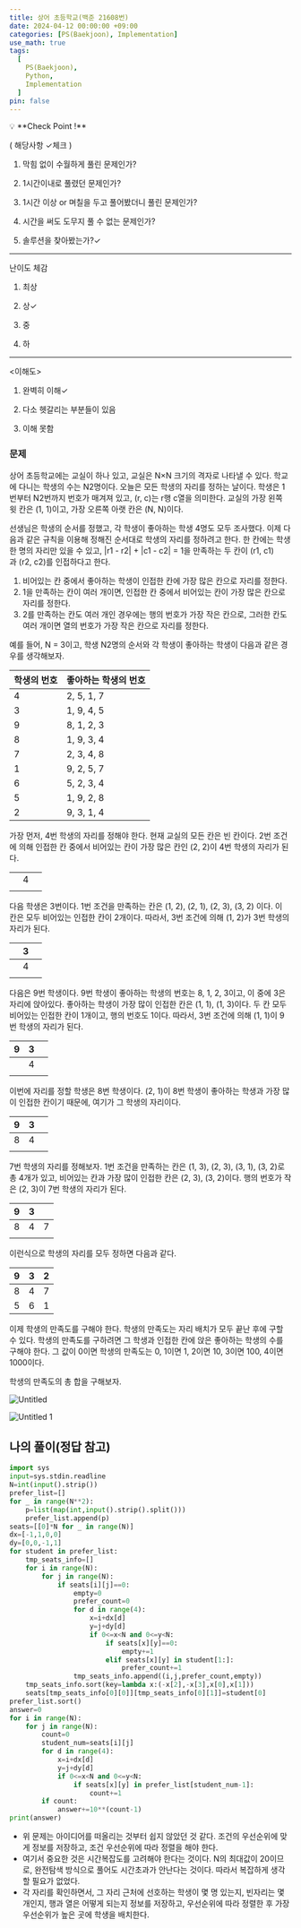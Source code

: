 ```yaml
---
title: 상어 초등학교(백준 21608번)
date: 2024-04-12 00:00:00 +09:00
categories: [PS(Baekjoon), Implementation]
use_math: true
tags:
  [
    PS(Baekjoon),
    Python,
    Implementation
  ]
pin: false
---
```


<aside>
💡 **Check Point !**

( 해당사항 ✓체크 )

1. 막힘 없이 수월하게 풀린 문제인가? 

2. 1시간이내로 풀렸던 문제인가?

3. 1시간 이상 or 며칠을 두고 풀어봤더니 풀린 문제인가?

4. 시간을 써도 도무지 풀 수 없는 문제인가?

5. 솔루션을 찾아봤는가?✓

---

난이도 체감

1. 최상

2. 상✓

3. 중

4. 하

---

<이해도>

1. 완벽히 이해✓

2. 다소 헷갈리는 부분들이 있음

3. 이해 못함

</aside>

### 문제

상어 초등학교에는 교실이 하나 있고, 교실은 N×N 크기의 격자로 나타낼 수 있다. 학교에 다니는 학생의 수는 N2명이다. 오늘은 모든 학생의 자리를 정하는 날이다. 학생은 1번부터 N2번까지 번호가 매겨져 있고, (r, c)는 r행 c열을 의미한다. 교실의 가장 왼쪽 윗 칸은 (1, 1)이고, 가장 오른쪽 아랫 칸은 (N, N)이다.

선생님은 학생의 순서를 정했고, 각 학생이 좋아하는 학생 4명도 모두 조사했다. 이제 다음과 같은 규칙을 이용해 정해진 순서대로 학생의 자리를 정하려고 한다. 한 칸에는 학생 한 명의 자리만 있을 수 있고, |r1 - r2| + |c1 - c2| = 1을 만족하는 두 칸이 (r1, c1)과 (r2, c2)를 인접하다고 한다.

1. 비어있는 칸 중에서 좋아하는 학생이 인접한 칸에 가장 많은 칸으로 자리를 정한다.
2. 1을 만족하는 칸이 여러 개이면, 인접한 칸 중에서 비어있는 칸이 가장 많은 칸으로 자리를 정한다.
3. 2를 만족하는 칸도 여러 개인 경우에는 행의 번호가 가장 작은 칸으로, 그러한 칸도 여러 개이면 열의 번호가 가장 작은 칸으로 자리를 정한다.

예를 들어, N = 3이고, 학생 N2명의 순서와 각 학생이 좋아하는 학생이 다음과 같은 경우를 생각해보자.

| 학생의 번호 | 좋아하는 학생의 번호 |
| --- | --- |
| 4 | 2, 5, 1, 7 |
| 3 | 1, 9, 4, 5 |
| 9 | 8, 1, 2, 3 |
| 8 | 1, 9, 3, 4 |
| 7 | 2, 3, 4, 8 |
| 1 | 9, 2, 5, 7 |
| 6 | 5, 2, 3, 4 |
| 5 | 1, 9, 2, 8 |
| 2 | 9, 3, 1, 4 |

가장 먼저, 4번 학생의 자리를 정해야 한다. 현재 교실의 모든 칸은 빈 칸이다. 2번 조건에 의해 인접한 칸 중에서 비어있는 칸이 가장 많은 칸인 (2, 2)이 4번 학생의 자리가 된다.

|  |  |  |
| --- | --- | --- |
|  | 4 |  |
|  |  |  |

다음 학생은 3번이다. 1번 조건을 만족하는 칸은 (1, 2), (2, 1), (2, 3), (3, 2) 이다. 이 칸은 모두 비어있는 인접한 칸이 2개이다. 따라서, 3번 조건에 의해 (1, 2)가 3번 학생의 자리가 된다.

|  | 3 |  |
| --- | --- | --- |
|  | 4 |  |
|  |  |  |

다음은 9번 학생이다. 9번 학생이 좋아하는 학생의 번호는 8, 1, 2, 3이고, 이 중에 3은 자리에 앉아있다. 좋아하는 학생이 가장 많이 인접한 칸은 (1, 1), (1, 3)이다. 두 칸 모두 비어있는 인접한 칸이 1개이고, 행의 번호도 1이다. 따라서, 3번 조건에 의해 (1, 1)이 9번 학생의 자리가 된다.

| 9 | 3 |  |
| --- | --- | --- |
|  | 4 |  |
|  |  |  |

이번에 자리를 정할 학생은 8번 학생이다. (2, 1)이 8번 학생이 좋아하는 학생과 가장 많이 인접한 칸이기 때문에, 여기가 그 학생의 자리이다.

| 9 | 3 |  |
| --- | --- | --- |
| 8 | 4 |  |
|  |  |  |

7번 학생의 자리를 정해보자. 1번 조건을 만족하는 칸은 (1, 3), (2, 3), (3, 1), (3, 2)로 총 4개가 있고, 비어있는 칸과 가장 많이 인접한 칸은 (2, 3), (3, 2)이다. 행의 번호가 작은 (2, 3)이 7번 학생의 자리가 된다.

| 9 | 3 |  |
| --- | --- | --- |
| 8 | 4 | 7 |
|  |  |  |

이런식으로 학생의 자리를 모두 정하면 다음과 같다.

| 9 | 3 | 2 |
| --- | --- | --- |
| 8 | 4 | 7 |
| 5 | 6 | 1 |

이제 학생의 만족도를 구해야 한다. 학생의 만족도는 자리 배치가 모두 끝난 후에 구할 수 있다. 학생의 만족도를 구하려면 그 학생과 인접한 칸에 앉은 좋아하는 학생의 수를 구해야 한다. 그 값이 0이면 학생의 만족도는 0, 1이면 1, 2이면 10, 3이면 100, 4이면 1000이다.

학생의 만족도의 총 합을 구해보자.

![Untitled](https://github.com/gihuni99/gihuni99.github.io/assets/90080065/9372b8d6-48f1-4b4f-91af-ebc6d22d6b9e)

![Untitled 1](https://github.com/gihuni99/gihuni99.github.io/assets/90080065/0d6f1a83-27bb-421d-8e66-203453852972)

## 나의 풀이(정답 참고)

```python
import sys
input=sys.stdin.readline
N=int(input().strip())
prefer_list=[]
for _ in range(N**2):
    p=list(map(int,input().strip().split()))
    prefer_list.append(p)
seats=[[0]*N for _ in range(N)]
dx=[-1,1,0,0]
dy=[0,0,-1,1]
for student in prefer_list:
    tmp_seats_info=[]
    for i in range(N):
        for j in range(N):
            if seats[i][j]==0:
                empty=0
                prefer_count=0
                for d in range(4):
                    x=i+dx[d]
                    y=j+dy[d]
                    if 0<=x<N and 0<=y<N:
                        if seats[x][y]==0:
                            empty+=1
                        elif seats[x][y] in student[1:]:
                            prefer_count+=1
                tmp_seats_info.append((i,j,prefer_count,empty))
    tmp_seats_info.sort(key=lambda x:(-x[2],-x[3],x[0],x[1]))
    seats[tmp_seats_info[0][0]][tmp_seats_info[0][1]]=student[0]
prefer_list.sort()
answer=0
for i in range(N):
    for j in range(N):
        count=0
        student_num=seats[i][j]
        for d in range(4):
            x=i+dx[d]
            y=j+dy[d]
            if 0<=x<N and 0<=y<N:
                if seats[x][y] in prefer_list[student_num-1]:
                    count+=1
        if count:
            answer+=10**(count-1)
print(answer)
```

- 위 문제는 아이디어를 떠올리는 것부터 쉽지 않았던 것 같다. 조건의 우선순위에 맞게 정보를 저장하고, 조건 우선순위에 따라 정렬을 해야 한다.
- 여기서 중요한 것은 시간복잡도를 고려해야 한다는 것이다. N의 최대값이 20이므로, 완전탐색 방식으로 풀어도 시간초과가 안난다는 것이다. 따라서 복잡하게 생각할 필요가 없었다.
- 각 자리를 확인하면서, 그 자리 근처에 선호하는 학생이 몇 명 있는지, 빈자리는 몇개인지, 행과 열은 어떻게 되는지 정보를 저장하고, 우선순위에 따라 정렬한 후 가장 우선순위가 높은 곳에 학생을 배치한다.